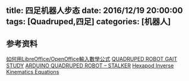title: 四足机器人步态
date: 2016/12/19 20:00:00
tags: [Quadruped,四足]
categories: [机器人]
---

## 参考资料
[如何用LibreOffice/OpenOffice輸入數學公式](http://regishsu.blogspot.tw/2017/01/libreofficeopenoffice.html)
[QUADRUPED ROBOT GAIT STUDY](https://oscarliang.com/quadruped-robot-gait-study/)
[ARDUINO QUADRUPED ROBOT – STALKER](https://oscarliang.com/arduino-quadruped-robot-stalker/)
[Hexapod Inverse Kinematics Equations](http://toglefritz.com/hexapod-inverse-kinematics-equations/)